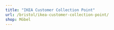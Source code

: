 ```yaml
---
title: "IKEA Customer Collection Point"
url: /bristol/ikea-customer-collection-point/
shop: Möbel
---
```

